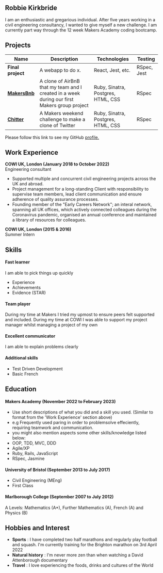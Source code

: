 ## Robbie Kirkbride

I am an enthusiastic and gregarious individual. After five years working in a civil engineering consultancy, I wanted to give myself a new challenge. I am currently part way through the 12 week Makers Academy coding bootcamp.

## Projects

| Name               | Description                                 | Technologies      | Testing
| -------------------| --------------------------------------------| ----------------- |----------
| **Final project**  | A webapp to do x.                           | React, Jest, etc. | RSpec, Jest
| **[MakersBnb](https://github.com/rkirkbride13/makersbnb)**      | A clone of AirBnB that my team and I created in a week during our first Makers  group project                               | Ruby, Sinatra, Postgres, HTML, CSS | RSpec              |
| **[Chitter](https://github.com/rkirkbride13/chitter-challenge)**        | A Makers weekend challenge to make a clone of Twitter                                  | Ruby, Sinatra, Postgres, HTML, CSS | RSpec

Please follow this link to see my GitHub [profile.](https://github.com/rkirkbride13)
## Work Experience

**COWI UK, London (January 2018 to October 2022)**  
Engineering consultant

- Supported multiple and concurrent civil engineering projects across the UK and abroad.
- Project management for a long-standing Client with responsibility to supervise team members, lead client communication and ensure adherence of quality assurance processes.
- Founding member of the "Early Careers Network"; an interal network, spanning all UK offices, which actively connected colleagues during the Coronavirus pandemic, organised an annual conference and maintained a library of resources for colleagues.

**COWI UK, London (2015 & 2016)**  
Summer Intern

## Skills

#### Fast learner
I am able to pick things up quickly

- Experience
- Achievements
- Evidence (STAR)

#### Team player
During my time at Makers I tried my upmost to ensure peers felt supported and included. During my time at COWI I was able to support my project manager whilst managing a project of my own

#### Excellent communicator
I am able to explain problems clearly

#### Additional skills
- Test Driven Development
- Basic French

## Education

#### Makers Academy (November 2022 to February 2023)
- Use short descriptions of what you did and a skill you used. (Similar to format from the 'Work Experience' section above)
- e.g Frequently used paring in order to problemsolve effeciently, requiring teamwork and communication.
- you might also mention aspects some other skills/knowledge listed below: 
- OOP, TDD, MVC, DDD
- Agile/XP
- Ruby, Rails, JavaScript
- RSpec, Jasmine

#### University of Bristol (September 2013 to July 2017)

- Civil Engineering (MEng)
- First Class

#### Marlborough College (September 2007 to July 2012)

A Levels: Mathematics (A*), Further Mathematics (A), French (A) and Physics (B)

## Hobbies and Interest

- **Sports** : I have completed two half marathons and regularly play football and squash. I'm currently training for the Brighton marathon on 3rd April 2022
- **Natural history** : I'm never more zen than when watching a David Attenborough documentary
- **Travel** : I love experiencing the foods, drinks and cultures of the World
